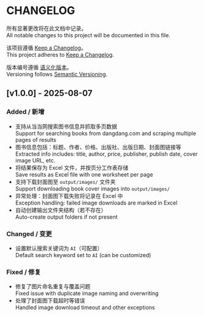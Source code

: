 # CHANGELOG

所有显著更改将在此文档中记录。  
All notable changes to this project will be documented in this file.

该项目遵循 [Keep a Changelog](https://keepachangelog.com/en/1.0.0/)。  
This project adheres to [Keep a Changelog](https://keepachangelog.com/en/1.0.0/).

版本编号遵循 [语义化版本](https://semver.org/lang/zh-CN/)。  
Versioning follows [Semantic Versioning](https://semver.org/).

## [v1.0.0] - 2025-08-07

### Added / 新增

- 支持从当当网搜索图书信息并抓取多页数据  
  Support for searching books from dangdang.com and scraping multiple pages of results
- 图书信息包括：标题、作者、价格、出版社、出版日期、封面图链接等  
  Extracted info includes: title, author, price, publisher, publish date, cover image URL, etc.
- 将结果保存为 Excel 文件，并按页分工作表存储  
  Save results as Excel file with one worksheet per page
- 支持下载封面图至 `output/images/` 文件夹  
  Support downloading book cover images into `output/images/`
- 异常处理：封面图下载失败将记录在 Excel 中  
  Exception handling: failed image downloads are marked in Excel
- 自动创建输出文件夹结构（若不存在）  
  Auto-create output folders if not present

### Changed / 变更

- 设置默认搜索关键词为 `AI`（可配置）  
  Default search keyword set to `AI` (can be customized)

### Fixed / 修复

- 修复了图片命名重复与覆盖问题  
  Fixed issue with duplicate image naming and overwriting
- 处理了封面图下载超时等错误  
  Handled image download timeout and other exceptions
